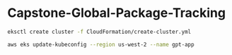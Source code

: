 # Capstone-Global-Package-Tracking



```sh
eksctl create cluster -f CloudFormation/create-cluster.yml 
```


```sh
aws eks update-kubeconfig --region us-west-2 --name gpt-app
```